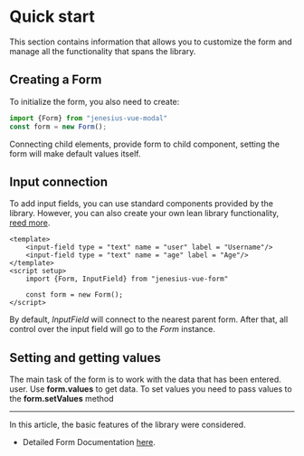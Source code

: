 # Quick start
This section contains information that allows you to customize the form and
manage all the functionality that spans the library.

## Creating a Form
To initialize the form, you also need to create:
```ts
import {Form} from "jenesius-vue-modal"
const form = new Form();
```
Connecting child elements, provide form to child component, setting
the form will make default values itself.

## Input connection
To add input fields, you can use standard components
provided by the library. However, you can also create your own
lean library functionality, [reed more](./custom-field).
```vue
<template>
    <input-field type = "text" name = "user" label = "Username"/>
    <input-field type = "text" name = "age" label = "Age"/>
</template>
<script setup>
    import {Form, InputField} from "jenesius-vue-form"
    
    const form = new Form();
</script>
```

By default, *InputField* will connect to the nearest parent form.
After that, all control over the input field will go to the *Form* instance.

## Setting and getting values
The main task of the form is to work with the data that has been entered.
user.
Use **form.values** to get data. To set values
you need to pass values to the **form.setValues** method

<script setup>
import WidgetExampleValues from '../components/widget-example-values.vue'
</script>
<WidgetExampleValues/>


----

In this article, the basic features of the library were considered.

- Detailed Form Documentation [here](/guide/form/index.md).
